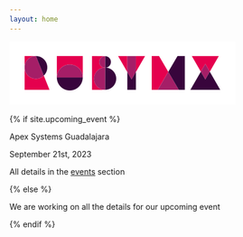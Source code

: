 ```yaml
---
layout: home
---
```


![](/images/full-light-color.png)

{% if site.upcoming_event %}

Apex Systems Guadalajara

September 21st, 2023

All details in the [events](/en/events) section

<div id="countdown-en" class="countdown"></div>

{% else %}

We are working on all the details for our upcoming event

{% endif %}
